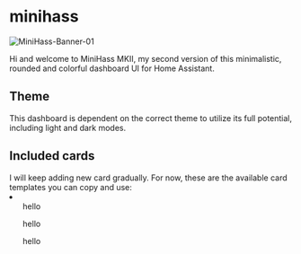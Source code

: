 # minihass

![MiniHass-Banner-01](https://github.com/fredrikpersson92/minihass/assets/105781178/2a899bbf-9f2b-446b-9d79-632acf214085)
<p>Hi and welcome to MiniHass MKII, my second version of this minimalistic, rounded and colorful dashboard UI for Home Assistant.</p>
<h2>Theme</h2>
<p>This dashboard is dependent on the correct theme to utilize its full potential, including light and dark modes.</p>
<h2>Included cards</h2>
I will keep adding new card gradually. For now, these are the available card templates you can copy and use:
<li>
  <ul>hello</ul>
  <ul>hello</ul>
  <ul>hello</ul>
</li>
